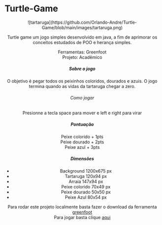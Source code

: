 # Turtle-Game
 
<center> ![tartaruga](https://github.com/Orlando-Andre/Turtle-Game/blob/main/images/tartaruga.png) <center />
 
Turtle game  um jogo simples  desenvolvido em java, a fim de aprimorar os conceitos estudados de POO e herança simples.


Ferramentas: Greenfoot  
Projeto: Acadêmico 

##### Sobre o jogo 

O objetivo é pegar todos os peixinhos coloridos, dourados e azuis. O jogo termina quando as vidas da tartaruga chegar a zero.  

###### Como jogar

Presionne a tecla space para mover e left e right para virar  

##### Pontuação 

Peixe colorido + 1pts  
Peixe dourado  + 2pts  
Peixe azul     + 3pts  


##### Dimensões 
* Background    1200x675 px  
* Tartaruga     120x94   px  
* Arraia        147x94   px  
* Peixe colorido 70x49   px  
* Peixe dourado  50x50   px  
* Peixe Azul     80x54   px  

Para rodar este projeto localmente basta fazer o download da ferramenta [greenfoot](https://www.greenfoot.org/download)  
Para jogar basta clique [aqui](https://www.greenfoot.org/scenarios/30272) 

